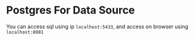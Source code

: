 # Postgres For Data Source

You can access sql using ip `localhost:5433`, and access on browser using `localhost:8081`

